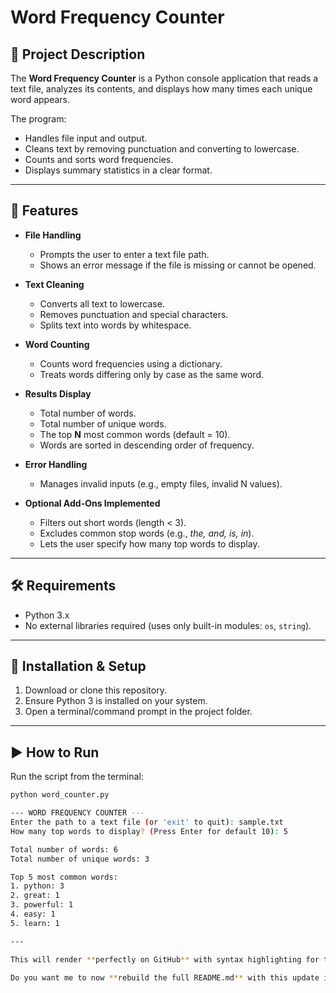 # Word Frequency Counter

## 📌 Project Description
The **Word Frequency Counter** is a Python console application that reads a text file, analyzes its contents, and displays how many times each unique word appears.  

The program:
- Handles file input and output.
- Cleans text by removing punctuation and converting to lowercase.
- Counts and sorts word frequencies.
- Displays summary statistics in a clear format.

---

## 🚀 Features
- **File Handling**
  - Prompts the user to enter a text file path.
  - Shows an error message if the file is missing or cannot be opened.

- **Text Cleaning**
  - Converts all text to lowercase.
  - Removes punctuation and special characters.
  - Splits text into words by whitespace.

- **Word Counting**
  - Counts word frequencies using a dictionary.
  - Treats words differing only by case as the same word.

- **Results Display**
  - Total number of words.
  - Total number of unique words.
  - The top **N** most common words (default = 10).
  - Words are sorted in descending order of frequency.

- **Error Handling**
  - Manages invalid inputs (e.g., empty files, invalid N values).

- **Optional Add-Ons Implemented**
  - Filters out short words (length < 3).
  - Excludes common stop words (e.g., *the, and, is, in*).
  - Lets the user specify how many top words to display.

---

## 🛠 Requirements
- Python 3.x  
- No external libraries required (uses only built-in modules: `os`, `string`).

---

## 📂 Installation & Setup
1. Download or clone this repository.
2. Ensure Python 3 is installed on your system.
3. Open a terminal/command prompt in the project folder.

---

## ▶️ How to Run
Run the script from the terminal:
```bash
python word_counter.py

--- WORD FREQUENCY COUNTER ---
Enter the path to a text file (or 'exit' to quit): sample.txt
How many top words to display? (Press Enter for default 10): 5

Total number of words: 6
Total number of unique words: 3

Top 5 most common words:
1. python: 3
2. great: 1
3. powerful: 1
4. easy: 1
5. learn: 1

---

This will render **perfectly on GitHub** with syntax highlighting for the command and a clean code block for the output.  

Do you want me to now **rebuild the full README.md** with this update included?

